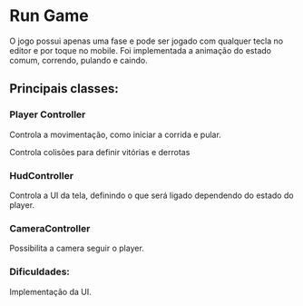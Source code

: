 # Run Game

O jogo possui apenas uma fase e pode ser jogado com qualquer tecla no editor e por toque no mobile. Foi implementada a animação do estado comum, correndo, pulando e caindo. 

## Principais classes:

### Player Controller

Controla a movimentação, como iniciar a corrida e pular.

Controla colisões para definir vitórias e derrotas

### HudController

Controla a UI da tela, definindo o que será ligado dependendo do estado do player.

### CameraController

Possibilita a camera seguir o player. 

### Dificuldades:

Implementação da UI.
